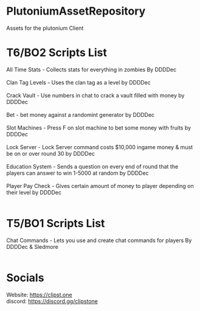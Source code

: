 # PlutoniumAssetRepository
Assets for the plutonium Client

# T6/BO2 Scripts List
All Time Stats - Collects stats for everything in zombies By DDDDec<br /><br />
Clan Tag Levels - Uses the clan tag as a level by DDDDec<br /><br />
Crack Vault - Use numbers in chat to crack a vault filled with money by DDDDec<br /><br />
Bet - bet money against a randomint generator by DDDDec<br /><br />
Slot Machines - Press F on slot machine to bet some money with fruits by DDDDec<br /><br />
Lock Server - Lock Server command costs $10,000 ingame money & must be on or over round 30 by DDDDec<br /><br />
Education System - Sends a question on every end of round that the players can answer to win 1-5000 at random by DDDDec<br /><br />
Player Pay Check - Gives certain amount of money to player depending on their level by DDDDec<br /><br />

# T5/BO1 Scripts List
Chat Commands - Lets you use and create chat commands for players By DDDDec & Sledmore<br /><br />

# Socials
Website: https://clipst.one<br />
discord: https://discord.gg/clipstone
